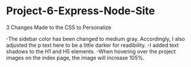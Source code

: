 # Project-6-Express-Node-Site

3 Changes Made to the CSS to Personalize

-The sidebar color has been changed to medium gray. Accordingly, I also adjusted the p text here to be a little darker for readibility.
-I added text shadows to the H1 and H5 elements.
-When hovering over the project images on the index page, the image will increase 105%.